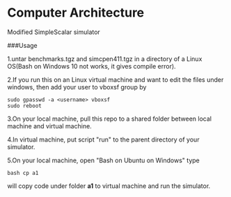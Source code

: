 # Computer Architecture

Modified SimpleScalar simulator

###Usage

1.untar benchmarks.tgz and simcpen411.tgz in a directory of a Linux OS(Bash on Windows 10 not works, it gives compile error).

2.If you run this on an Linux virtual machine and want to edit the files under windows, then add your user to vboxsf group by

```shell
sudo gpasswd -a <username> vboxsf
sudo reboot
```

3.On your local machine, pull this repo to a shared folder between local machine and virtual machine.

4.In virtual machine, put script "run" to the parent directory of your simulator.

5.On your local machine, open "Bash on Ubuntu on Windows" type
```shell
bash cp a1
```

will copy code under folder **a1** to virtual machine and run the simulator. 
